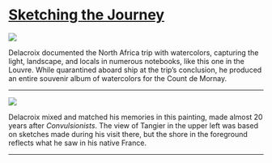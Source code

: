 # [Sketching the Journey](http://artsmia.github.io/griot/#/stories/1150)

![](http://cdn.dx.artsmia.org/thumbs/tn_2014_TDX_MIAArtStories_217.jpg)

Delacroix documented the North Africa trip with watercolors, capturing the light, landscape, and locals in numerous notebooks, like this one in the Louvre. While quarantined aboard ship at the trip’s conclusion, he produced an entire souvenir album of watercolors for the Count de Mornay.

---

![](http://cdn.dx.artsmia.org/thumbs/tn_mia_5019445.jpg)

Delacroix mixed and matched his memories in this painting, made almost 20 years after *Convulsionists*. The view of Tangier in the upper left was based on sketches made during his visit there, but the shore in the foreground reflects what he saw in his native France. 

---
